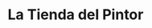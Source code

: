 ---
title: "La Tienda del Pintor"
url: /ciudad-guayana-san-felix/la-tienda-del-pintor/
shop: pintura
---